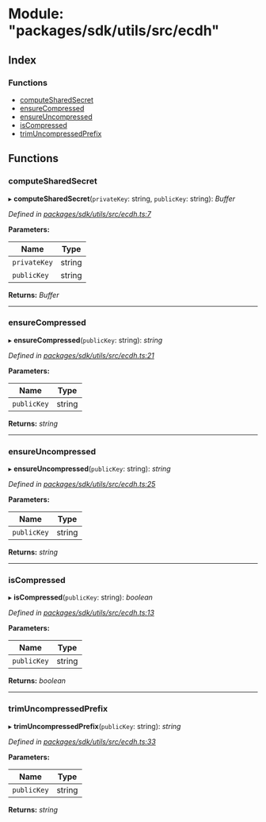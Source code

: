 # Module: "packages/sdk/utils/src/ecdh"

## Index

### Functions

* [computeSharedSecret](_packages_sdk_utils_src_ecdh_.md#computesharedsecret)
* [ensureCompressed](_packages_sdk_utils_src_ecdh_.md#ensurecompressed)
* [ensureUncompressed](_packages_sdk_utils_src_ecdh_.md#ensureuncompressed)
* [isCompressed](_packages_sdk_utils_src_ecdh_.md#iscompressed)
* [trimUncompressedPrefix](_packages_sdk_utils_src_ecdh_.md#trimuncompressedprefix)

## Functions

###  computeSharedSecret

▸ **computeSharedSecret**(`privateKey`: string, `publicKey`: string): *Buffer*

*Defined in [packages/sdk/utils/src/ecdh.ts:7](https://github.com/medhak1/celo-monorepo/blob/master/packages/sdk/utils/src/ecdh.ts#L7)*

**Parameters:**

Name | Type |
------ | ------ |
`privateKey` | string |
`publicKey` | string |

**Returns:** *Buffer*

___

###  ensureCompressed

▸ **ensureCompressed**(`publicKey`: string): *string*

*Defined in [packages/sdk/utils/src/ecdh.ts:21](https://github.com/medhak1/celo-monorepo/blob/master/packages/sdk/utils/src/ecdh.ts#L21)*

**Parameters:**

Name | Type |
------ | ------ |
`publicKey` | string |

**Returns:** *string*

___

###  ensureUncompressed

▸ **ensureUncompressed**(`publicKey`: string): *string*

*Defined in [packages/sdk/utils/src/ecdh.ts:25](https://github.com/medhak1/celo-monorepo/blob/master/packages/sdk/utils/src/ecdh.ts#L25)*

**Parameters:**

Name | Type |
------ | ------ |
`publicKey` | string |

**Returns:** *string*

___

###  isCompressed

▸ **isCompressed**(`publicKey`: string): *boolean*

*Defined in [packages/sdk/utils/src/ecdh.ts:13](https://github.com/medhak1/celo-monorepo/blob/master/packages/sdk/utils/src/ecdh.ts#L13)*

**Parameters:**

Name | Type |
------ | ------ |
`publicKey` | string |

**Returns:** *boolean*

___

###  trimUncompressedPrefix

▸ **trimUncompressedPrefix**(`publicKey`: string): *string*

*Defined in [packages/sdk/utils/src/ecdh.ts:33](https://github.com/medhak1/celo-monorepo/blob/master/packages/sdk/utils/src/ecdh.ts#L33)*

**Parameters:**

Name | Type |
------ | ------ |
`publicKey` | string |

**Returns:** *string*
